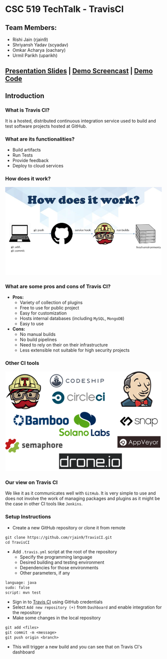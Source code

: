 # CSC 519 TechTalk - TravisCI

## Team Members:
* Rishi Jain (rjain9)
* Shriyansh Yadav (scyadav)
* Omkar Acharya (oachary)
* Urmil Parikh (uparikh)

## [Presentation Slides](docs/slides.pdf) | [Demo Screencast](https://youtu.be/EZ3jbORVFHQ) | [Demo Code](https://github.com/rjain9/TravisCI/tree/demo)

## Introduction
### What is Travis CI?
It is a hosted, distributed continuous integration service used to build and test software projects hosted at GitHub.

### What are its functionalities?
* Build artifacts
* Run Tests
* Provide feedback
* Deploy to cloud services

### How does it work?
![How does it work](img/workflow.jpg)

### What are some pros and cons of Travis CI?
* **Pros:**
  * Variety of collection of plugins
  * Free to use for public project
  * Easy for customization
  * Hosts internal databases (including `MySQL`, `MongoDB`)
  * Easy to use
* **Cons:**
  * No manual builds
  * No build pipelines
  * Need to rely on their on their infrastructure
  * Less extensible not suitable for high security projects

### Other CI tools
![Other CI tools](img/ci_tools.png)

### Our view on Travis CI
We like it as it communicates well with `GitHub`. It is very simple to use and does not involve the work of managing packages and plugins as it might be the case in other CI tools like `Jenkins`.

### Setup Instructions
* Create a new GitHub repository or clone it from remote
```
git clone https://github.com/rjain9/TravisCI.git
cd TravisCI
```
* Add `.travis.yml` script at the root of the repository
  * Specify the programming language 
  * Desired building and testing environment
  * Dependencies for those environments
  * Other parameters, if any
```
language: java
sudo: false
script: mvn test
```
* Sign in to [Travis CI](https://travis-ci.org) using GitHub credentials
* Select `Add new repository (+)` from `Dashboard` and enable integration for the repository
* Make some changes in the local repository
```
git add <files>
git commit -m <message>
git push origin <branch>
```
* This will trigger a new build and you can see that on Travis CI's dashboard
